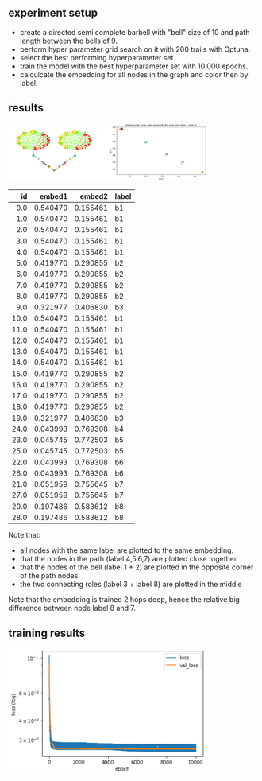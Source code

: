 ## experiment setup

- create a directed semi complete barbell with "bell" size of 10 and path length between the bells of 9.
- perform hyper parameter grid search on it with 200 trails with Optuna.
- select the best performing hyperparameter set.
- train the model with the best hyperparameter set with 10.000 epochs.
- calculcate the embedding for all nodes in the  graph and color then by label.


## results

<img src="https://github.com/tonyPo/graphcase_experiments/blob/main/graphs/barbellgraphs/images/graphCase_embed_barbell.png?raw=true" alt="Barbell embeding GraphCASE" width="400"/>

| id     | embed1 | embed2 | label |
|-------:|---------:|---------:|----|
|    0.0 | 0.540470 | 0.155461 | b1 |
|    1.0 | 0.540470 | 0.155461 | b1 |
|    2.0 | 0.540470 | 0.155461 | b1 |
|    3.0 | 0.540470 | 0.155461 | b1 |
|    4.0 | 0.540470 | 0.155461 | b1 |
|    5.0 | 0.419770 | 0.290855 | b2 |
|    6.0 | 0.419770 | 0.290855 | b2 |
|    7.0 | 0.419770 | 0.290855 | b2 |
|    8.0 | 0.419770 | 0.290855 | b2 |
|    9.0 | 0.321977 | 0.406830 | b3 |
|   10.0 | 0.540470 | 0.155461 | b1 |
|   11.0 | 0.540470 | 0.155461 | b1 |
|   12.0 | 0.540470 | 0.155461 | b1 |
|   13.0 | 0.540470 | 0.155461 | b1 |
|   14.0 | 0.540470 | 0.155461 | b1 |
|   15.0 | 0.419770 | 0.290855 | b2 |
|   16.0 | 0.419770 | 0.290855 | b2 |
|   17.0 | 0.419770 | 0.290855 | b2 |
|   18.0 | 0.419770 | 0.290855 | b2 |
|   19.0 | 0.321977 | 0.406830 | b3 |
|   24.0 | 0.043993 | 0.769308 | b4 |
|   23.0 | 0.045745 | 0.772503 | b5 |
|   25.0 | 0.045745 | 0.772503 | b5 |
|   22.0 | 0.043993 | 0.769308 | b6 |
|   26.0 | 0.043993 | 0.769308 | b6 |
|   21.0 | 0.051959 | 0.755645 | b7 |
|   27.0 | 0.051959 | 0.755645 | b7 |
|   20.0 | 0.197486 | 0.583612 | b8 |
|   28.0 | 0.197486 | 0.583612 | b8 |


Note that:
- all nodes with the same label are plotted to the same embedding.
- that the nodes in the path (label 4,5,6,7) are plotted close together 
- that the nodes of the bell (label 1 + 2) are plotted in the opposite corner of the path nodes.
- the two connecting roles (label 3 + label 8) are plotted in the middle

Note that the embedding is trained 2 hops deep, hence the relative big difference between node label 8 and 7.

## training results

<img src="https://github.com/tonyPo/graphcase_experiments/blob/main/graphs/barbellgraphs/images/graphCASE_training_barbell.png?raw=true" alt="Barbell training GraphCASE" width="400"/>